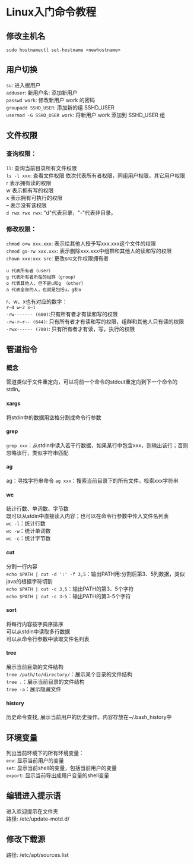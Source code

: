 # Linux入门命令教程

## 修改主机名
`sudo hostnamectl set-hostname <newhostname>`

## 用户切换  
`su`: 进入根用户  
`adduser`: 新用户名: 添加新用户  
`passwd work`: 修改新用户 work 的密码  
`groupadd SSHD_USER`: 添加新的组 SSHD_USER  
`usermod -G SSHD_USER work`: 将新用户 work 添加到 SSHD_USER 组  

## 文件权限  
### 查询权限：  
`ll`: 查询当前目录所有文件权限  
`ls -l xxx`: 查看文件权限 依次代表所有者权限，同组用户权限，其它用户权限   
r 表示拥有读的权限	
w 表示拥有写的权限	
x 表示拥有可执行的权限  
– 表示没有该权限  
`d rwx rwx rwx`: "d"代表目录，"-"代表非目录。  

### 修改权限：  
`chmod o+w xxx.xxx`:	表示给其他人授予写xxx.xxx这个文件的权限  
`chmod go-rw xxx.xxx`:	表示删除xxx.xxx中组群和其他人的读和写的权限  
`chown xxx:xxx src`: 更改src文件权限拥有者  

```
u 代表所有者（user）  
g 代表所有者所在的组群（group）  
o 代表其他人，但不是u和g （other）  
a 代表全部的人，也就是包括u，g和o  
```

r、w、x也有对应的数字：  
`r—4 w—2 x—1 `   
`-rw------- (600)`:只有所有者才有读和写的权限  
`-rw-r–r-- (644)`: 只有所有者才有读和写的权限，组群和其他人只有读的权限  
`-rwx------ (700)`: 只有所有者才有读，写，执行的权限  

## 管道指令
### 概念
管道类似于文件重定向，可以将前一个命令的stdout重定向到下一个命令的stdin。

#### xargs
将stdin中的数据用空格分割成命令行参数 
#### grep
`grep xxx`：从stdin中读入若干行数据，如果某行中包含xxx，则输出该行；否则忽略该行，类似字符串匹配  
#### ag
ag：寻找字符串命令
`ag xxx`：搜索当前目录下的所有文件，检索xxx字符串  

#### wc
统计行数、单词数、字节数  
既可以从stdin中直接读入内容；也可以在命令行参数中传入文件名列表  
`wc -l`：统计行数  
`wc -w`：统计单词数  
`wc -c`：统计字节数  

#### cut
分割一行内容  
`echo $PATH | cut -d ':' -f 3,5`：输出PATH用:分割后第3、5列数据，类似java的根据字符切割  
`echo $PATH | cut -c 3,5`：输出PATH的第3、5个字符  
`echo $PATH | cut -c 3-5`：输出PATH的第3-5个字符  

#### sort
将每行内容按字典序排序  
可以从stdin中读取多行数据  
可以从命令行参数中读取文件名列表  

#### tree
展示当前目录的文件结构  
`tree /path/to/directory/`：展示某个目录的文件结构  
`tree .`：展示当前目录的文件结构  
`tree -a`：展示隐藏文件  

#### history
历史命令查找, 展示当前用户的历史操作。内容存放在~/.bash_history中

## 环境变量
列出当前环境下的所有环境变量：  
`env`:  显示当前用户的变量  
`set`:  显示当前shell的变量，包括当前用户的变量  
`export`: 显示当前导出成用户变量的shell变量  

## 编辑进入提示语
进入欢迎提示在文件夹  
路径: /etc/update-motd.d/  

## 修改下载源
路径: /etc/apt/sources.list




